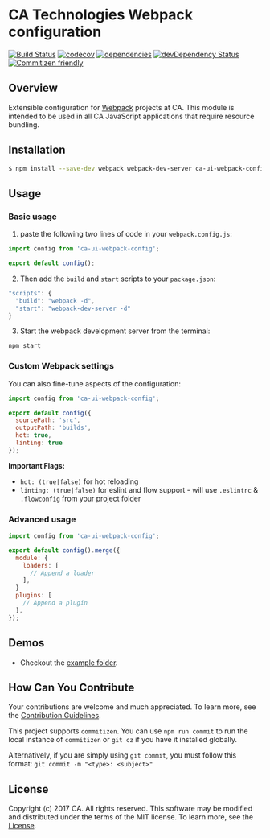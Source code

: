 # CA Technologies Webpack configuration
[![Build Status](https://travis-ci.org/CAAPIM/webpack-config.svg?branch=master)](https://travis-ci.org/CAAPIM/webpack-config)
[![codecov](https://codecov.io/gh/CAAPIM/webpack-config/branch/master/graph/badge.svg)](https://codecov.io/gh/CAAPIM/webpack-config)
[![dependencies](https://david-dm.org/CAAPIM/webpack-config.svg)](https://david-dm.org/CAAPIM/webpack-config)
[![devDependency Status](https://david-dm.org/CAAPIM/webpack-config/dev-status.svg)](https://david-dm.org/CAAPIM/webpack-config#info=devDependencies)
[![Commitizen friendly](https://img.shields.io/badge/commitizen-friendly-brightgreen.svg)](http://commitizen.github.io/cz-cli/)

## Overview
Extensible configuration for [Webpack](https://webpack.github.io/) projects at CA. This module is intended to be used in all CA JavaScript applications that require resource bundling.

## Installation
```bash
$ npm install --save-dev webpack webpack-dev-server ca-ui-webpack-config
```

## Usage
### Basic usage
1) paste the following two lines of code in your `webpack.config.js`:
```js
import config from 'ca-ui-webpack-config';

export default config();
```

2) Then add the `build` and `start` scripts to your `package.json`:
```js
"scripts": {
  "build": "webpack -d",
  "start": "webpack-dev-server -d"
}
```

3) Start the webpack development server from the terminal:
```shell
npm start
```

### Custom Webpack settings
You can also fine-tune aspects of the configuration:

```js
import config from 'ca-ui-webpack-config';

export default config({
  sourcePath: 'src',
  outputPath: 'builds',
  hot: true,
  linting: true
});
```

**Important Flags:**
- `hot: (true|false)` for hot reloading
- `linting: (true|false)` for eslint and flow support - will use `.eslintrc` & `.flowconfig` from your project folder

### Advanced usage

```js
import config from 'ca-ui-webpack-config';

export default config().merge({
  module: {
    loaders: [
      // Append a loader
    ],
  }
  plugins: [
    // Append a plugin
  ],
});
```

## Demos
- Checkout the [example folder](example).

## How Can You Contribute
Your contributions are welcome and much appreciated. To learn more, see the [Contribution Guidelines](CONTRIBUTING.md).

This project supports `commitizen`. You can use `npm run commit` to run the local instance of `commitizen` or `git cz` if you have it installed globally.

Alternatively, if you are simply using `git commit`, you must follow this format:
`git commit -m "<type>: <subject>"`

## License
Copyright (c) 2017 CA. All rights reserved.
This software may be modified and distributed under the terms of the MIT license. To learn more, see the [License](LICENSE.md).
